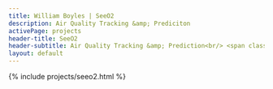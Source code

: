 ```yaml
---
title: William Boyles | SeeO2
description: Air Quality Tracking &amp; Prediciton
activePage: projects
header-title: SeeO2
header-subtitle: Air Quality Tracking &amp; Prediction<br/> <span class="badge badge-python3 x-1">Python 3<i class="badge-icon fab fa-python"></i></span><span class="badge badge-web x-1">React<i class="badge-icon fab fa-react"></i></span>
layout: default
---
```


<main class="text-black mb-0">
    <div class="col-md-8 offset-md-2">
        {% include projects/seeo2.html %}
    </div>
</main>
